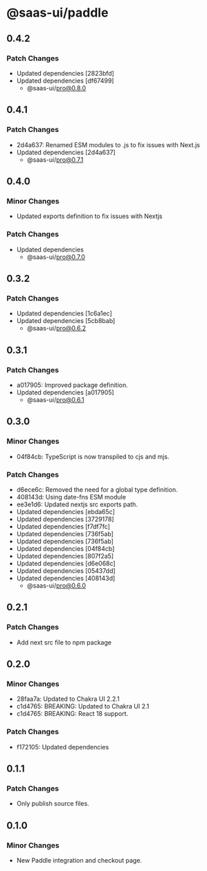 # @saas-ui/paddle

## 0.4.2

### Patch Changes

- Updated dependencies [2823bfd]
- Updated dependencies [df67499]
  - @saas-ui/pro@0.8.0

## 0.4.1

### Patch Changes

- 2d4a637: Renamed ESM modules to .js to fix issues with Next.js
- Updated dependencies [2d4a637]
  - @saas-ui/pro@0.7.1

## 0.4.0

### Minor Changes

- Updated exports definition to fix issues with Nextjs

### Patch Changes

- Updated dependencies
  - @saas-ui/pro@0.7.0

## 0.3.2

### Patch Changes

- Updated dependencies [1c6a1ec]
- Updated dependencies [5cb8bab]
  - @saas-ui/pro@0.6.2

## 0.3.1

### Patch Changes

- a017905: Improved package definition.
- Updated dependencies [a017905]
  - @saas-ui/pro@0.6.1

## 0.3.0

### Minor Changes

- 04f84cb: TypeScript is now transpiled to cjs and mjs.

### Patch Changes

- d6ece6c: Removed the need for a global type definition.
- 408143d: Using date-fns ESM module
- ee3e1d6: Updated nextjs src exports path.
- Updated dependencies [ebda65c]
- Updated dependencies [3729178]
- Updated dependencies [f7df7fc]
- Updated dependencies [736f5ab]
- Updated dependencies [736f5ab]
- Updated dependencies [04f84cb]
- Updated dependencies [807f2a5]
- Updated dependencies [d6e068c]
- Updated dependencies [05437dd]
- Updated dependencies [408143d]
  - @saas-ui/pro@0.6.0

## 0.2.1

### Patch Changes

- Add next src file to npm package

## 0.2.0

### Minor Changes

- 28faa7a: Updated to Chakra UI 2.2.1
- c1d4765: BREAKING: Updated to Chakra UI 2.1
- c1d4765: BREAKING: React 18 support.

### Patch Changes

- f172105: Updated dependencies

## 0.1.1

### Patch Changes

- Only publish source files.

## 0.1.0

### Minor Changes

- New Paddle integration and checkout page.
